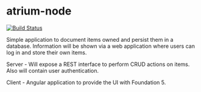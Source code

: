atrium-node
===========
[![Build Status](https://travis-ci.org/dellinger/atrium-node.svg)](https://travis-ci.org/dellinger/atrium-node)


Simple application to document items owned and persist them in a database. 
Information will be shown via a web application where users can log in and store their own items.

Server - Will expose a REST interface to perform CRUD actions on items. Also will contain user authentication.

Client - Angular application to provide the UI with Foundation 5.
